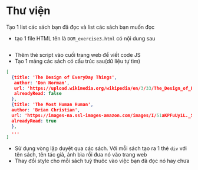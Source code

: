 # Thư viện

Tạo 1 list các sách bạn đã đọc và list các sách bạn muốn đọc
- tạo 1 file HTML tên là ```DOM_exercise3.html``` có nội dung sau
```html

```
- Thêm thẻ script vào cuối trang web để viết code JS
- Tạo 1 mảng các sách có cấu trúc sau(dữ liệu tự tìm)
```json
[
  {title: 'The Design of EveryDay Things',
   author: 'Don Norman',
   url: 'https://upload.wikimedia.org/wikipedia/en/3/33/The_Design_of_Everyday_Things_%28cover_1988%29.jpg',
   alreadyRead: false
  },
  {title: 'The Most Human Human',
  author: 'Brian Christian',
  url: 'https://images-na.ssl-images-amazon.com/images/I/51aKPFuUy1L._SX324_BO1,204,203,200_.jpg',
  alreadyRead: true
  },
  ...
]
```
- Sử dụng vòng lặp duyệt qua các sách. Với mỗi sách tạo ra 1 thẻ ```div``` với tên sách, tên tác giả, ảnh bìa rồi đưa nó vào trang web
- Thay đổi style cho mỗi sách tuỳ thuôc vào việc bạn đã đọc nó hay chưa